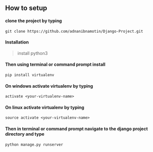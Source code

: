 ## How to setup

#### clone the project by typing
`git clone https://github.com/adnanibnamotin/Django-Project.git`

#### Installation
> install python3

#### Then using terminal or command prompt install
`pip install virtualenv`

#### On windows activate virtualenv by typing
`activate <your-virtualenv-name>`

#### On linux activate virtualenv by typing
`source activate <your-virtualenv-name>`

#### Then in terminal or command prompt navigate to the django project directory and type
`python manage.py runserver`
